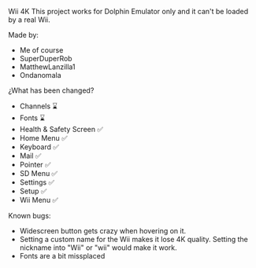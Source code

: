Wii 4K
This project works for Dolphin Emulator only and it can't be loaded by a real Wii.

Made by:
- Me of course
- SuperDuperRob
- MatthewLanzilla1
- Ondanomala

¿What has been changed?
- Channels ⌛
- Fonts ⌛
- Health & Safety Screen ✅
- Home Menu ✅
- Keyboard ✅
- Mail ✅
- Pointer ✅
- SD Menu ✅
- Settings ✅
- Setup ✅
- Wii Menu ✅

Known bugs:
- Widescreen button gets crazy when hovering on it.
- Setting a custom name for the Wii makes it lose 4K quality. Setting the nickname into "Wii" or "wii" would make it work.
- Fonts are a bit missplaced
